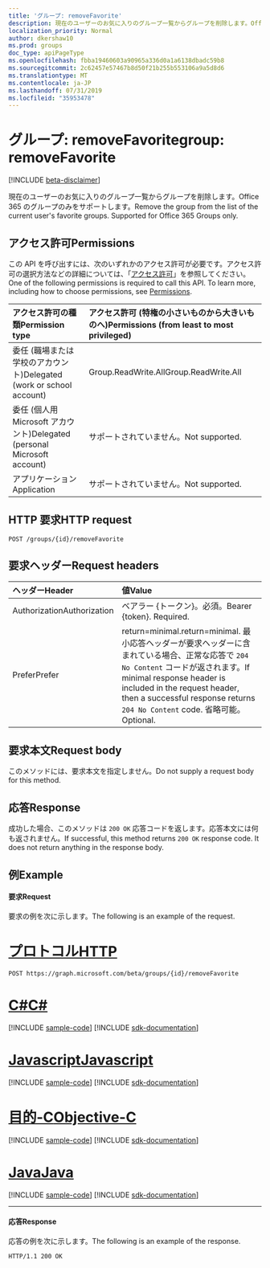 ```yaml
---
title: 'グループ: removeFavorite'
description: 現在のユーザーのお気に入りのグループ一覧からグループを削除します。Office 365 のグループのみをサポートします。
localization_priority: Normal
author: dkershaw10
ms.prod: groups
doc_type: apiPageType
ms.openlocfilehash: fbba19460603a90965a336d0a1a6138dbadc59b8
ms.sourcegitcommit: 2c62457e57467b8d50f21b255b553106a9a5d8d6
ms.translationtype: MT
ms.contentlocale: ja-JP
ms.lasthandoff: 07/31/2019
ms.locfileid: "35953478"
---
```

# <a name="group-removefavorite"></a><span data-ttu-id="c438b-104">グループ: removeFavorite</span><span class="sxs-lookup"><span data-stu-id="c438b-104">group: removeFavorite</span></span>

[!INCLUDE [beta-disclaimer](../../includes/beta-disclaimer.md)]

<span data-ttu-id="c438b-p102">現在のユーザーのお気に入りのグループ一覧からグループを削除します。Office 365 のグループのみをサポートします。</span><span class="sxs-lookup"><span data-stu-id="c438b-p102">Remove the group from the list of the current user's favorite groups. Supported for Office 365 Groups only.</span></span>

## <a name="permissions"></a><span data-ttu-id="c438b-107">アクセス許可</span><span class="sxs-lookup"><span data-stu-id="c438b-107">Permissions</span></span>
<span data-ttu-id="c438b-p103">この API を呼び出すには、次のいずれかのアクセス許可が必要です。アクセス許可の選択方法などの詳細については、「[アクセス許可](/graph/permissions-reference)」を参照してください。</span><span class="sxs-lookup"><span data-stu-id="c438b-p103">One of the following permissions is required to call this API. To learn more, including how to choose permissions, see [Permissions](/graph/permissions-reference).</span></span>

|<span data-ttu-id="c438b-110">アクセス許可の種類</span><span class="sxs-lookup"><span data-stu-id="c438b-110">Permission type</span></span>      | <span data-ttu-id="c438b-111">アクセス許可 (特権の小さいものから大きいものへ)</span><span class="sxs-lookup"><span data-stu-id="c438b-111">Permissions (from least to most privileged)</span></span>              |
|:--------------------|:---------------------------------------------------------|
|<span data-ttu-id="c438b-112">委任 (職場または学校のアカウント)</span><span class="sxs-lookup"><span data-stu-id="c438b-112">Delegated (work or school account)</span></span> | <span data-ttu-id="c438b-113">Group.ReadWrite.All</span><span class="sxs-lookup"><span data-stu-id="c438b-113">Group.ReadWrite.All</span></span>    |
|<span data-ttu-id="c438b-114">委任 (個人用 Microsoft アカウント)</span><span class="sxs-lookup"><span data-stu-id="c438b-114">Delegated (personal Microsoft account)</span></span> | <span data-ttu-id="c438b-115">サポートされていません。</span><span class="sxs-lookup"><span data-stu-id="c438b-115">Not supported.</span></span>    |
|<span data-ttu-id="c438b-116">アプリケーション</span><span class="sxs-lookup"><span data-stu-id="c438b-116">Application</span></span> | <span data-ttu-id="c438b-117">サポートされていません。</span><span class="sxs-lookup"><span data-stu-id="c438b-117">Not supported.</span></span> |

## <a name="http-request"></a><span data-ttu-id="c438b-118">HTTP 要求</span><span class="sxs-lookup"><span data-stu-id="c438b-118">HTTP request</span></span>
<!-- { "blockType": "ignored" } -->
```http
POST /groups/{id}/removeFavorite
```

## <a name="request-headers"></a><span data-ttu-id="c438b-119">要求ヘッダー</span><span class="sxs-lookup"><span data-stu-id="c438b-119">Request headers</span></span>
| <span data-ttu-id="c438b-120">ヘッダー</span><span class="sxs-lookup"><span data-stu-id="c438b-120">Header</span></span>       | <span data-ttu-id="c438b-121">値</span><span class="sxs-lookup"><span data-stu-id="c438b-121">Value</span></span> |
|:---------------|:--------|
| <span data-ttu-id="c438b-122">Authorization</span><span class="sxs-lookup"><span data-stu-id="c438b-122">Authorization</span></span>  | <span data-ttu-id="c438b-p104">ベアラー {トークン}。必須。</span><span class="sxs-lookup"><span data-stu-id="c438b-p104">Bearer {token}. Required.</span></span>  |
| <span data-ttu-id="c438b-125">Prefer</span><span class="sxs-lookup"><span data-stu-id="c438b-125">Prefer</span></span> | <span data-ttu-id="c438b-126">return=minimal.</span><span class="sxs-lookup"><span data-stu-id="c438b-126">return=minimal.</span></span> <span data-ttu-id="c438b-127">最小応答ヘッダーが要求ヘッダーに含まれている場合、正常な応答で `204 No Content` コードが返されます。</span><span class="sxs-lookup"><span data-stu-id="c438b-127">If minimal response header is included in the request header, then a successful response returns `204 No Content` code.</span></span> <span data-ttu-id="c438b-128">省略可能。</span><span class="sxs-lookup"><span data-stu-id="c438b-128">Optional.</span></span>  | 

## <a name="request-body"></a><span data-ttu-id="c438b-129">要求本文</span><span class="sxs-lookup"><span data-stu-id="c438b-129">Request body</span></span>
<span data-ttu-id="c438b-130">このメソッドには、要求本文を指定しません。</span><span class="sxs-lookup"><span data-stu-id="c438b-130">Do not supply a request body for this method.</span></span>

## <a name="response"></a><span data-ttu-id="c438b-131">応答</span><span class="sxs-lookup"><span data-stu-id="c438b-131">Response</span></span>
<span data-ttu-id="c438b-p106">成功した場合、このメソッドは `200 OK` 応答コードを返します。応答本文には何も返されません。</span><span class="sxs-lookup"><span data-stu-id="c438b-p106">If successful, this method returns `200 OK` response code. It does not return anything in the response body.</span></span>

## <a name="example"></a><span data-ttu-id="c438b-134">例</span><span class="sxs-lookup"><span data-stu-id="c438b-134">Example</span></span>
#### <a name="request"></a><span data-ttu-id="c438b-135">要求</span><span class="sxs-lookup"><span data-stu-id="c438b-135">Request</span></span>
<span data-ttu-id="c438b-136">要求の例を次に示します。</span><span class="sxs-lookup"><span data-stu-id="c438b-136">The following is an example of the request.</span></span>

# <a name="httptabhttp"></a>[<span data-ttu-id="c438b-137">プロトコル</span><span class="sxs-lookup"><span data-stu-id="c438b-137">HTTP</span></span>](#tab/http)
<!-- {
  "blockType": "request",
  "name": "group_removefavorite"
}-->
```http
POST https://graph.microsoft.com/beta/groups/{id}/removeFavorite
```
# <a name="ctabcsharp"></a>[<span data-ttu-id="c438b-138">C#</span><span class="sxs-lookup"><span data-stu-id="c438b-138">C#</span></span>](#tab/csharp)
[!INCLUDE [sample-code](../includes/snippets/csharp/group-removefavorite-csharp-snippets.md)]
[!INCLUDE [sdk-documentation](../includes/snippets/snippets-sdk-documentation-link.md)]

# <a name="javascripttabjavascript"></a>[<span data-ttu-id="c438b-139">Javascript</span><span class="sxs-lookup"><span data-stu-id="c438b-139">Javascript</span></span>](#tab/javascript)
[!INCLUDE [sample-code](../includes/snippets/javascript/group-removefavorite-javascript-snippets.md)]
[!INCLUDE [sdk-documentation](../includes/snippets/snippets-sdk-documentation-link.md)]

# <a name="objective-ctabobjc"></a>[<span data-ttu-id="c438b-140">目的-C</span><span class="sxs-lookup"><span data-stu-id="c438b-140">Objective-C</span></span>](#tab/objc)
[!INCLUDE [sample-code](../includes/snippets/objc/group-removefavorite-objc-snippets.md)]
[!INCLUDE [sdk-documentation](../includes/snippets/snippets-sdk-documentation-link.md)]

# <a name="javatabjava"></a>[<span data-ttu-id="c438b-141">Java</span><span class="sxs-lookup"><span data-stu-id="c438b-141">Java</span></span>](#tab/java)
[!INCLUDE [sample-code](../includes/snippets/java/group-removefavorite-java-snippets.md)]
[!INCLUDE [sdk-documentation](../includes/snippets/snippets-sdk-documentation-link.md)]

---


#### <a name="response"></a><span data-ttu-id="c438b-142">応答</span><span class="sxs-lookup"><span data-stu-id="c438b-142">Response</span></span>
<span data-ttu-id="c438b-143">応答の例を次に示します。</span><span class="sxs-lookup"><span data-stu-id="c438b-143">The following is an example of the response.</span></span>
<!-- {
  "blockType": "response",
  "truncated": false,
  "@odata.type": "microsoft.graph.none"
} -->
```http
HTTP/1.1 200 OK
```

<!-- uuid: 8fcb5dbc-d5aa-4681-8e31-b001d5168d79
2015-10-25 14:57:30 UTC -->
<!--
{
  "type": "#page.annotation",
  "description": "group: removeFavorite",
  "keywords": "",
  "section": "documentation",
  "tocPath": "",
  "suppressions": [
  ]
}
-->
